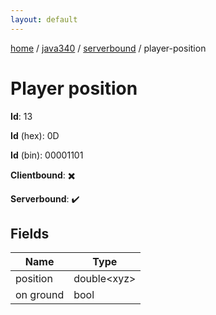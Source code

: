 ```yaml
---
layout: default
---
```


[home](/)  /  [java340](/protocol/java340)  /  [serverbound](/protocol/java340/serverbound)  /  player-position

# Player position

**Id**: 13

**Id** (hex): 0D

**Id** (bin): 00001101

**Clientbound**: ✖️

**Serverbound**: ✔️

## Fields

Name | Type
---|---
position | double&lt;xyz&gt;
on ground | bool
